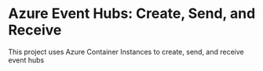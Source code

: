 # Azure Event Hubs: Create, Send, and Receive
This project uses Azure Container Instances to create, send, and receive event hubs
